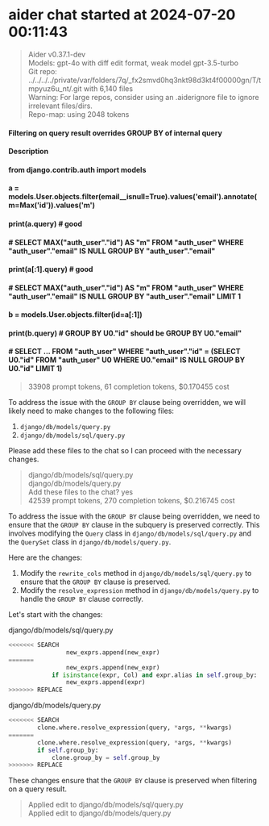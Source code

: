 
# aider chat started at 2024-07-20 00:11:43

> Aider v0.37.1-dev  
> Models: gpt-4o with diff edit format, weak model gpt-3.5-turbo  
> Git repo: ../../../../private/var/folders/7q/_fx2smvd0hq3nkt98d3kt4f00000gn/T/tmpyuz6u_nt/.git with 6,140 files  
> Warning: For large repos, consider using an .aiderignore file to ignore irrelevant files/dirs.  
> Repo-map: using 2048 tokens  

#### Filtering on query result overrides GROUP BY of internal query  
#### Description  
#### 	  
#### from django.contrib.auth import models  
#### a = models.User.objects.filter(email__isnull=True).values('email').annotate(m=Max('id')).values('m')  
#### print(a.query) # good  
#### # SELECT MAX("auth_user"."id") AS "m" FROM "auth_user" WHERE "auth_user"."email" IS NULL GROUP BY "auth_user"."email"  
#### print(a[:1].query) # good  
#### # SELECT MAX("auth_user"."id") AS "m" FROM "auth_user" WHERE "auth_user"."email" IS NULL GROUP BY "auth_user"."email" LIMIT 1  
#### b = models.User.objects.filter(id=a[:1])  
#### print(b.query) # GROUP BY U0."id" should be GROUP BY U0."email"  
#### # SELECT ... FROM "auth_user" WHERE "auth_user"."id" = (SELECT U0."id" FROM "auth_user" U0 WHERE U0."email" IS NULL GROUP BY U0."id" LIMIT 1)  
> 33908 prompt tokens, 61 completion tokens, $0.170455 cost  

To address the issue with the `GROUP BY` clause being overridden, we will likely need to make changes to the following files:

1. `django/db/models/query.py`
2. `django/db/models/sql/query.py`

Please add these files to the chat so I can proceed with the necessary changes.

> django/db/models/sql/query.py  
> django/db/models/query.py  
> Add these files to the chat? yes  
> 42539 prompt tokens, 270 completion tokens, $0.216745 cost  

To address the issue with the `GROUP BY` clause being overridden, we need to ensure that the `GROUP BY` clause in the subquery is preserved correctly. This involves modifying the `Query` class in `django/db/models/sql/query.py` and the `QuerySet` class in `django/db/models/query.py`.

Here are the changes:

1. Modify the `rewrite_cols` method in `django/db/models/sql/query.py` to ensure that the `GROUP BY` clause is preserved.
2. Modify the `resolve_expression` method in `django/db/models/query.py` to handle the `GROUP BY` clause correctly.

Let's start with the changes:

django/db/models/sql/query.py
```python
<<<<<<< SEARCH
                new_exprs.append(new_expr)
=======
                new_exprs.append(new_expr)
            if isinstance(expr, Col) and expr.alias in self.group_by:
                new_exprs.append(expr)
>>>>>>> REPLACE
```

django/db/models/query.py
```python
<<<<<<< SEARCH
        clone.where.resolve_expression(query, *args, **kwargs)
=======
        clone.where.resolve_expression(query, *args, **kwargs)
        if self.group_by:
            clone.group_by = self.group_by
>>>>>>> REPLACE
```

These changes ensure that the `GROUP BY` clause is preserved when filtering on a query result.

> Applied edit to django/db/models/sql/query.py  
> Applied edit to django/db/models/query.py  
